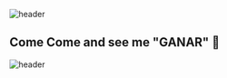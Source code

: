 
![header](https://capsule-render.vercel.app/api?type=wave&color=gradient&height=350&section=header&text=タイさんです&fontSize=90)
##  Come Come and see me "GANAR" 👋
![header](https://capsule-render.vercel.app/api?type=wave&color=gradient&height=350&section=footer&text=Soy%20Tai&fontSize=90&fontAlignY=20)




<!--
**TalJa1/TalJa1** is a ✨ _special_ ✨ repository because its `README.md` (this file) appears on your GitHub profile.

Here are some ideas to get you started:

- 🔭 I’m currently working on ...
- 🌱 I’m currently learning ...
- 👯 I’m looking to collaborate on ...
- 🤔 I’m looking for help with ...
- 💬 Ask me about ...
- 📫 How to reach me: ...
- 😄 Pronouns: ...
- ⚡ Fun fact: ...
-->
